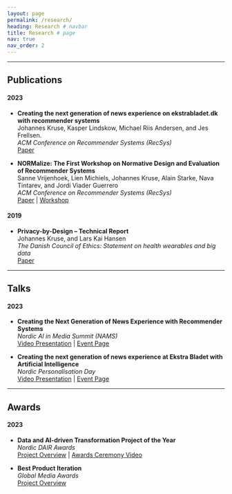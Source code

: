 ```yaml
---
layout: page
permalink: /research/
heading: Research # navbar
title: Research # page
nav: true
nav_order: 2
---
```


----

## **Publications**

#### **2023**
- **Creating the next generation of news experience on ekstrabladet.dk with recommender systems** \
  Johannes Kruse, Kasper Lindskow, Michael Riis Andersen, and Jes Frellsen. \
  *ACM Conference on Recommender Systems (RecSys)* \
  [Paper](https://scholar.google.com/citations?view_op=view_citation&hl=en&user=N_zRKd8AAAAJ&citation_for_view=N_zRKd8AAAAJ:u-x6o8ySG0sC)

- **NORMalize: The First Workshop on Normative Design and Evaluation of Recommender Systems** \
  Sanne Vrijenhoek, Lien Michiels, Johannes Kruse, Alain Starke, Nava Tintarev, and Jordi Viader Guerrero \
  *ACM Conference on Recommender Systems (RecSys)* \
  [Paper](https://doi.org/10.1145/3604915.3608757) | [Workshop](https://sites.google.com/view/normalizeworkshop)

#### **2019**
- **Privacy-by-Design – Technical Report** \
  Johannes Kruse, and Lars Kai Hansen \
  *The Danish Council of Ethics: Statement on health wearables and big data* \
  [Paper](https://www.ft.dk/samling/20191/almdel/UER/bilag/2/2095890/index.htm)

----

## **Talks** 

#### **2023**
<!-- 2023-05-09 -->
- **Creating the Next Generation of News Experience with Recommender Systems** \
  *Nordic AI in Media Summit (NAMS)* \
  [Video Presentation](https://www.youtube.com/watch?v=i9hcu3Szo7w) | [Event Page](https://www.nordicaijournalism.com/nordicaimediasummit)

<!-- 2023-03-30 -->
- **Creating the next generation of news experience at Ekstra Bladet with Artificial Intelligence** \
  *Nordic Personalisation Day* \
  [Video Presentation](https://youtu.be/piCuYLEYQZc?si=1GjFBCl9-lRsfE1Q&t=13492) | [Event Page](https://sites.google.com/schibsted.com/personalisationday/home)

----

## **Awards** 

#### **2023**
- **Data and AI-driven Transformation Project of the Year** \
  *Nordic DAIR Awards* \
  [Project Overview](https://dairawards.com/winners-2023/#organisation-category-winners) | [Awards Ceremony Video](https://www.youtube.com/watch?v=zNUN3ZubxOs&t=104s)

- **Best Product Iteration** \
  *Global Media Awards* \
  [Project Overview](https://www.inma.org/best-practice/Best-Product-Iteration/2023-180/The-Platform-Intelligence-in-News-project-PIN)